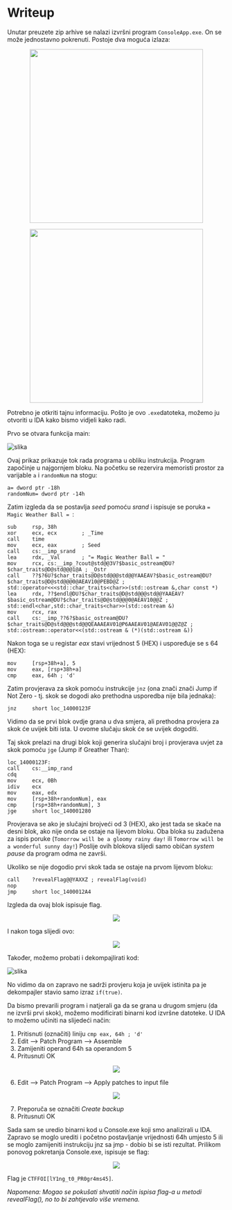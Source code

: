 # Writeup

Unutar preuzete zip arhive se nalazi izvršni program ```ConsoleApp.exe```.
On se može jednostavno pokrenuti. Postoje dva moguća izlaza:

<p align="center">
 <a href="https://github.com/user-attachments/assets/16253f2f-f16f-4bf0-9317-73b181f66c41?raw=true" target="_blank">
  <img src="https://github.com/user-attachments/assets/16253f2f-f16f-4bf0-9317-73b181f66c41" width="400"/>
  <a/>
<p/>


<p align="center">
 <a href="https://github.com/user-attachments/assets/cb5b5d9a-8f92-4d1e-8c01-692432259ff4?raw=true" target="_blank">
  <img src="https://github.com/user-attachments/assets/cb5b5d9a-8f92-4d1e-8c01-692432259ff4" width="400"/>
  <a/>
<p/>

Potrebno je otkriti tajnu informaciju. Pošto je ovo ```.exe```datoteka, možemo ju otvoriti u IDA kako bismo vidjeli kako radi.



Prvo se otvara funkcija main:

![slika](https://github.com/user-attachments/assets/e5cb8daa-3d9f-4158-b654-a3188e8b3b9f)

Ovaj prikaz prikazuje tok rada programa u obliku instrukcija.
Program započinje u najgornjem bloku.
Na početku se rezervira memoristi prostor za varijable ```a``` i ```randomNum``` na stogu:

```
a= dword ptr -18h
randomNum= dword ptr -14h
```

Zatim izgleda da se postavlja _seed_ pomoću _srand_ i ispisuje se poruka ```= Magic Weather Ball = ```:

```
sub     rsp, 38h
xor     ecx, ecx        ; _Time
call    time
mov     ecx, eax        ; Seed
call    cs:__imp_srand
lea     rdx, _Val       ; "= Magic Weather Ball = "
mov     rcx, cs:__imp_?cout@std@@3V?$basic_ostream@DU?$char_traits@D@std@@@1@A ; _Ostr
call    ??$?6U?$char_traits@D@std@@@std@@YAAEAV?$basic_ostream@DU?$char_traits@D@std@@@0@AEAV10@PEBD@Z ; std::operator<<<std::char_traits<char>>(std::ostream &,char const *)
lea     rdx, ??$endl@DU?$char_traits@D@std@@@std@@YAAEAV?$basic_ostream@DU?$char_traits@D@std@@@0@AEAV10@@Z ; std::endl<char,std::char_traits<char>>(std::ostream &)
mov     rcx, rax
call    cs:__imp_??6?$basic_ostream@DU?$char_traits@D@std@@@std@@QEAAAEAV01@P6AAEAV01@AEAV01@@Z@Z ; std::ostream::operator<<(std::ostream & (*)(std::ostream &))
```

Nakon toga se u registar _eax_ stavi vrijednost 5 (HEX) i uspoređuje se s 64 (HEX):
```
mov     [rsp+38h+a], 5
mov     eax, [rsp+38h+a]
cmp     eax, 64h ; 'd'
```

Zatim provjerava za skok pomoću instrukcije ```jnz``` (ona znači znači Jump if Not Zero - tj. skok se dogodi ako prethodna usporedba nije bila jednaka):
```
jnz     short loc_14000123F
```

Vidimo da se prvi blok ovdje grana u dva smjera, ali prethodna provjera za skok će uvijek biti ista.
U ovome slučaju skok će se uvijek dogoditi.

Taj skok prelazi na drugi blok koji generira slučajni broj i provjerava uvjet za skok pomoću ```jge``` (Jump if Greather Than):

```
loc_14000123F:
call    cs:__imp_rand
cdq
mov     ecx, 0Bh
idiv    ecx
mov     eax, edx
mov     [rsp+38h+randomNum], eax
cmp     [rsp+38h+randomNum], 3
jge     short loc_140001280
```

Provjerava se ako je slučajni brojveći od 3 (HEX), ako jest tada se skače na desni blok, ako nije onda se ostaje na lijevom bloku.
Oba bloka su zadužena za ispis poruke (```Tomorrow will be a gloomy rainy day!``` ili ```Tomorrow will be a wonderful sunny day!```)
Poslije ovih blokova slijedi samo običan _system pause_ da program odma ne završi.

Ukoliko se nije dogodio prvi skok tada se ostaje na prvom lijevom bloku:

```
call    ?revealFlag@@YAXXZ ; revealFlag(void)
nop
jmp     short loc_1400012A4
```

Izgleda da ovaj blok ispisuje flag.

<p align="center">
 <a href="https://github.com/user-attachments/assets/d8ee40b3-7421-419b-b4f4-9691bb3ac464?raw=true" target="_blank">
  <img src="https://github.com/user-attachments/assets/d8ee40b3-7421-419b-b4f4-9691bb3ac464"/>
  <a/>
<p/>


I nakon toga slijedi ovo:

<p align="center">
 <a href="https://github.com/user-attachments/assets/ecebe1a1-a5ca-4919-a029-e5fe2be7c981?raw=true" target="_blank">
  <img src="https://github.com/user-attachments/assets/ecebe1a1-a5ca-4919-a029-e5fe2be7c981"/>
  <a/>
<p/>



Također, možemo probati i dekompajlirati kod:

![slika](https://github.com/user-attachments/assets/6a0b601f-6685-4c32-b96a-6fc0a85206fa)

No vidimo da on zapravo ne sadrži provjeru koja je uvijek istinita pa je dekompajler stavio samo izraz ```if(true)```.





Da bismo prevarili program i natjerali ga da se grana u drugom smjeru (da ne izvrši prvi skok), možemo modificirati binarni kod izvršne datoteke.
U IDA to možemo učiniti na slijedeći način: 
 1. Pritisnuti (označiti) liniju ```cmp eax, 64h ; 'd'```
 2. Edit --> Patch Program --> Assemble
 4. Zamijeniti operand 64h sa operandom 5
 5. Pritusnuti OK

<p align="center">
 <a href="https://github.com/user-attachments/assets/5224708c-3a8e-4ee0-a646-ec6e28267266?raw=true" target="_blank">
  <img src="https://github.com/user-attachments/assets/5224708c-3a8e-4ee0-a646-ec6e28267266"/>
  <a/>
<p/>

 6. Edit --> Patch Program --> Apply patches to input file

<p align="center">
 <a href="https://github.com/user-attachments/assets/885da1b9-8d0a-4c49-a7df-bdf2fe444f78?raw=true" target="_blank">
  <img src="https://github.com/user-attachments/assets/885da1b9-8d0a-4c49-a7df-bdf2fe444f78"/>
  <a/>
<p/>

 7. Preporuča se označiti _Create backup_
 8. Pritusnuti OK


Sada sam se uredio binarni kod u Console.exe koji smo analizirali u IDA. Zapravo se moglo urediti i početno postavljanje vrijednosti 64h umjesto 5 ili se moglo zamijeniti instrukciju jnz sa jmp - dobio bi se isti rezultat.
Prilikom ponovog pokretanja Console.exe, ispisuje se flag:

<p align="center">
 <a href="https://github.com/user-attachments/assets/cb829290-c479-4f02-87d5-de1ac7339790?raw=true" target="_blank">
  <img src="https://github.com/user-attachments/assets/cb829290-c479-4f02-87d5-de1ac7339790"/>
  <a/>
<p/>

Flag je ```CTFFOI[lY1ng_t0_PR0gr4ms45]```.

_Napomena: Mogao se pokušati shvatiti način ispisa flag-a u metodi revealFlag(), no to bi zahtjevalo više vremena._
